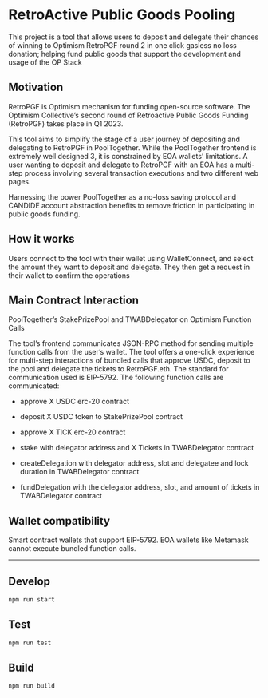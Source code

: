 # RetroActive Public Goods Pooling

This project is a tool that allows users to deposit and delegate their chances of winning to Optimism RetroPGF round 2 in one click gasless no loss donation; helping fund public goods that support the development and usage of the OP Stack

## Motivation

RetroPGF is Optimism mechanism for funding open-source software. The Optimism Collective’s second round of Retroactive Public Goods Funding (RetroPGF) takes place in Q1 2023.

This tool aims to simplify the stage of a user journey of depositing and delegating to RetroPGF in PoolTogether. While the PoolTogether frontend is extremely well designed 3, it is constrained by EOA wallets’ limitations. A user wanting to deposit and delegate to RetroPGF with an EOA has a multi-step process involving several transaction executions and two different web pages.

Harnessing the power PoolTogether as a no-loss saving protocol and CANDIDE account abstraction benefits to remove friction in participating in public goods funding.

## How it works

Users connect to the tool with their wallet using WalletConnect, and select the amount they want to deposit and delegate. They then get a request in their wallet to confirm the operations

## Main Contract Interaction

PoolTogether’s StakePrizePool and TWABDelegator on Optimism
Function Calls

The tool’s frontend communicates JSON-RPC method for sending multiple function calls from the user’s wallet. The tool offers a one-click experience for multi-step interactions of bundled calls that approve USDC, deposit to the pool and delegate the tickets to RetroPGF.eth. The standard for communication used is EIP-5792. The following function calls are communicated:

- approve X USDC erc-20 contract

- deposit X USDC token to StakePrizePool contract

- approve X TICK erc-20 contract

- stake with delegator address and X Tickets in TWABDelegator contract

- createDelegation with delegator address, slot and delegatee and lock duration in TWABDelegator contract

- fundDelegation with the delegator address, slot, and amount of tickets in TWABDelegator contract

## Wallet compatibility

Smart contract wallets that support EIP-5792. EOA wallets like Metamask cannot execute bundled function calls.

---

## Develop

```bash
npm run start
```

## Test

```bash
npm run test
```

## Build

```bash
npm run build
```
